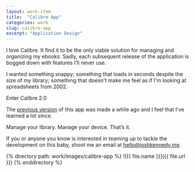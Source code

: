 ```yaml
---
layout: work-item
title:  "Calibre App"
categories: work
slug: calibre-app
excerpt: "Application Design"
---
```

I love Calibre. It find it to be the only viable solution for managing and organizing my ebooks. Sadly, each subsequent release of the application is bogged down with features I’ll never use.

I wanted something snappy; something that loads in seconds despite the size of my library; something that doesn't make me feel as if I'm looking at spreadsheets from 2002. 

Enter Calibre 2.0

The [previous version](http://dribbble.com/shots/534762-E-book-Management-App-WIP) of this app was made a while ago and I feel that I've learned a lot since. 

Manage your library.
Manage your device.
That’s it.

If you or anyone you know is interested in teaming up to tackle the development on this baby, shoot me an email at [hello@joshkennedy.me](mailto:hello@joshkennedy.me).

{% directory path: work/images/calibre-app %}
  ![{{ file.name }}]({{ file.url }})
{% enddirectory %}